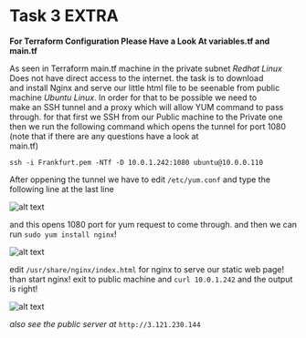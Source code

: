 # Task 3 EXTRA  
**For Terraform Configuration Please Have a Look At variables.tf and main.tf**  


As seen in Terraform main.tf machine in the private subnet *Redhat Linux* Does not have direct access to the internet. the task is to download  
and install Nginx and serve our little html file to be seenable from public machine *Ubuntu Linux*. In order for that to be possible we need to  
make an SSH tunnel and a proxy which will allow YUM command to pass through. for that first we SSH from our Public machine to the 
Private one then we run the following command which opens the tunnel for port 1080 (note that if there are any questions have a look at  
main.tf)  

`ssh -i Frankfurt.pem -NTf -D 10.0.1.242:1080 ubuntu@10.0.0.110`  

After oppening the tunnel we have to edit `/etc/yum.conf` and type the following line at the last line  

![alt text](https://bucket-for-3-task-exadel.s3.eu-central-1.amazonaws.com/yum_conf.PNG)  

and this opens 1080 port for yum request to come through. and then we can run `sudo yum install nginx`!  

![alt text](https://bucket-for-3-task-exadel.s3.eu-central-1.amazonaws.com/nginx.PNG)  

edit `/usr/share/nginx/index.html` for nginx to serve our static web page! than start nginx! exit to public machine and `curl 10.0.1.242`
and the output is right!

![alt text](https://bucket-for-3-task-exadel.s3.eu-central-1.amazonaws.com/Capture.PNG)

*also see the public server at* `http://3.121.230.144`
